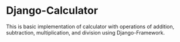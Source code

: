 # Django-Calculator
This is basic implementation of calculator with operations of addition, subtraction, multiplication, and division using Django-Framework.
